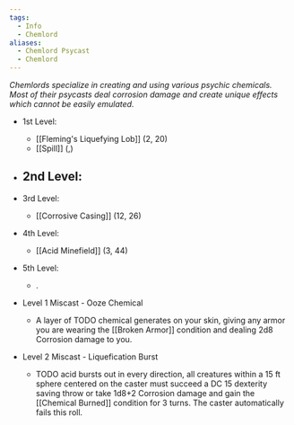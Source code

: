 ```yaml
---
tags:
  - Info
  - Chemlord
aliases:
  - Chemlord Psycast
  - Chemlord
---
```

*Chemlords specialize in creating and using various psychic chemicals. Most of their psycasts deal corrosion damage and create unique effects which cannot be easily emulated.*

- 1st Level:
	- [[Fleming's Liquefying Lob]] (2, 20)
	- [[Spill]] (,)
- 2nd Level:
	-  
- 3rd Level:
	- [[Corrosive Casing]] (12, 26)
- 4th Level:
	- [[Acid Minefield]] (3, 44)
- 5th Level:
	- .

- Level 1 Miscast - Ooze Chemical
	- A layer of TODO chemical generates on your skin, giving any armor you are wearing the [[Broken Armor]] condition and dealing 2d8 Corrosion damage to you.
- Level 2 Miscast - Liquefication Burst
	- TODO acid bursts out in every direction, all creatures within a 15 ft sphere centered on the caster must succeed a DC 15 dexterity saving throw or take 1d8+2 Corrosion damage and gain the [[Chemical Burned]] condition for 3 turns. The caster automatically fails this roll.